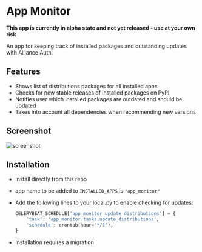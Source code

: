 # App Monitor

**This app is currently in alpha state and not yet released - use at your own risk**

An app for keeping track of installed packages and outstanding updates with Alliance Auth.

## Features

- Shows list of distributions packages for all installed apps
- Checks for new stable releases of installed packages on PyPI
- Notifies user which installed packages are outdated and should be updated
- Takes into account all dependencies when recommending new versions

## Screenshot

![screenshot](https://i.imgur.com/H5NXUhI.png)

## Installation

- Install directly from this repo
- app name to be added to `INSTALLED_APPS` is `"app_monitor"`
- Add the following lines to your local.py to enable checking for updates:

    ```Python
    CELERYBEAT_SCHEDULE['app_monitor_update_distributions'] = {
        'task': 'app_monitor.tasks.update_distributions',
        'schedule': crontab(hour='*/1'),
    }
    ```

- Installation requires a migration
